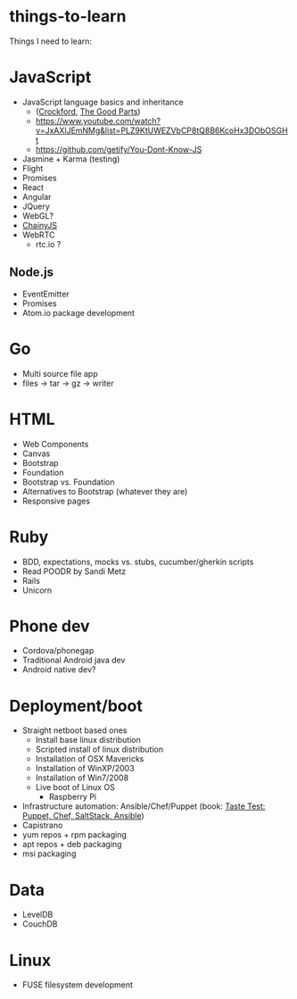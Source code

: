 things-to-learn
===============

Things I need to learn:

# JavaScript

 * JavaScript language basics and inheritance 
   * ([Crockford](http://yuiblog.com/crockford/), [The Good Parts](http://shop.oreilly.com/product/9780596517748.do))
   * https://www.youtube.com/watch?v=JxAXlJEmNMg&list=PLZ9KtUWEZVbCP8tQ8B6KcoHx3DObOSGHt
   * https://github.com/getify/You-Dont-Know-JS
 * Jasmine + Karma (testing)
 * Flight
 * Promises
 * React 
 * Angular
 * JQuery
 * WebGL?
 * [ChainyJS](https://github.com/chainyjs/chainy)
 * WebRTC
   * rtc.io ?
 

## Node.js

 * EventEmitter
 * Promises
 * Atom.io package development

# Go

 * Multi source file app
 * files -> tar -> gz -> writer

# HTML

 * Web Components
 * Canvas
 * Bootstrap
 * Foundation
 * Bootstrap vs. Foundation
 * Alternatives to Bootstrap (whatever they are)
 * Responsive pages

# Ruby

 * BDD, expectations, mocks vs. stubs, cucumber/gherkin scripts
 * Read POODR by Sandi Metz
 * Rails
 * Unicorn

# Phone dev

 * Cordova/phonegap
 * Traditional Android java dev
 * Android native dev?

# Deployment/boot

 * Straight netboot based ones
   * Install base linux distribution
   * Scripted install of linux distribution
   * Installation of OSX Mavericks
   * Installation of WinXP/2003
   * Installation of Win7/2008
   * Live boot of Linux OS
     * Raspberry Pi
 * Infrastructure automation: Ansible/Chef/Puppet (book: [Taste Test: Puppet, Chef, SaltStack, Ansible](https://devopsu.com/books/taste-test-puppet-chef-salt-stack-ansible.html))
 * Capistrano
 * yum repos + rpm packaging
 * apt repos + deb packaging
 * msi packaging

# Data

 * LevelDB
 * CouchDB

# Linux

 * FUSE filesystem development
